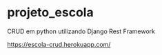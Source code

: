 # projeto_escola

CRUD em python utilizando Django Rest Framework

https://escola-crud.herokuapp.com/
